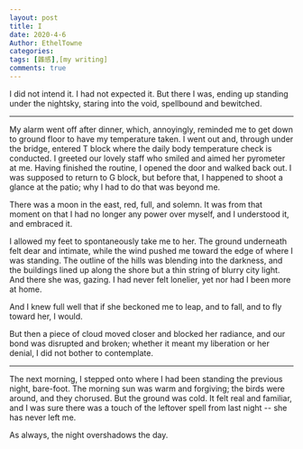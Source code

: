 ```yaml
---
layout: post
title: I
date: 2020-4-6
Author: EthelTowne
categories: 
tags: [雜感],[my writing]
comments: true
--- 
```


I did not intend it. I had not expected it. But there I was, ending up standing under the nightsky, staring into the void, spellbound and bewitched.

***

My alarm went off after dinner, which, annoyingly, reminded me to get down to ground floor to have my temperature taken. I went out and, through under the bridge, entered T block where the daily body temperature check is conducted. I greeted our lovely staff who smiled and aimed her pyrometer at me. Having finished the routine, I opened the door and walked back out. I was supposed to return to G block, but before that, I happened to shoot a glance at the patio; why I had to do that was beyond me. 

There was a moon in the east, red, full, and solemn. It was from that moment on that I had no longer any power over myself, and I understood it, and embraced it.

I allowed my feet to spontaneously take me to her. The ground underneath felt dear and intimate, while the wind pushed me toward the edge of where I was standing. The outline of the hills was blending into the darkness, and the buildings lined up along the shore but a thin string of blurry city light. And there she was, gazing. I had never felt lonelier, yet nor had I been more at home.

And I knew full well that if she beckoned me to leap, and to fall, and to fly toward her, I would.

But then a piece of cloud moved closer and blocked her radiance, and our bond was disrupted and broken; whether it meant my liberation or her denial, I did not bother to contemplate.

***

The next morning, I stepped onto where I had been standing the previous night, bare-foot. The morning sun was warm and forgiving; the birds were around, and they chorused. But the ground was cold. It felt real and familiar, and I was sure there was a touch of the leftover spell from last night -- she has never left me.

As always, the night overshadows the day.

